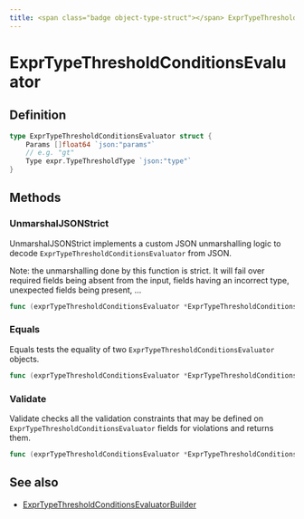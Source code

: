 ```yaml
---
title: <span class="badge object-type-struct"></span> ExprTypeThresholdConditionsEvaluator
---
```

# <span class="badge object-type-struct"></span> ExprTypeThresholdConditionsEvaluator

## Definition

```go
type ExprTypeThresholdConditionsEvaluator struct {
    Params []float64 `json:"params"`
    // e.g. "gt"
    Type expr.TypeThresholdType `json:"type"`
}
```
## Methods

### <span class="badge object-method"></span> UnmarshalJSONStrict

UnmarshalJSONStrict implements a custom JSON unmarshalling logic to decode `ExprTypeThresholdConditionsEvaluator` from JSON.

Note: the unmarshalling done by this function is strict. It will fail over required fields being absent from the input, fields having an incorrect type, unexpected fields being present, …

```go
func (exprTypeThresholdConditionsEvaluator *ExprTypeThresholdConditionsEvaluator) UnmarshalJSONStrict(raw []byte) error
```

### <span class="badge object-method"></span> Equals

Equals tests the equality of two `ExprTypeThresholdConditionsEvaluator` objects.

```go
func (exprTypeThresholdConditionsEvaluator *ExprTypeThresholdConditionsEvaluator) Equals(other ExprTypeThresholdConditionsEvaluator) bool
```

### <span class="badge object-method"></span> Validate

Validate checks all the validation constraints that may be defined on `ExprTypeThresholdConditionsEvaluator` fields for violations and returns them.

```go
func (exprTypeThresholdConditionsEvaluator *ExprTypeThresholdConditionsEvaluator) Validate() error
```

## See also

 * <span class="badge builder"></span> [ExprTypeThresholdConditionsEvaluatorBuilder](./builder-ExprTypeThresholdConditionsEvaluatorBuilder.md)
